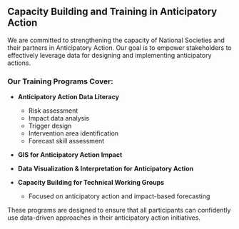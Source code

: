 ## Capacity Building and Training in Anticipatory Action

We are committed to strengthening the capacity of National Societies and their partners in Anticipatory Action. Our goal is to empower stakeholders to effectively leverage data for designing and implementing anticipatory actions.

### Our Training Programs Cover:

- **Anticipatory Action Data Literacy**
    - Risk assessment
    - Impact data analysis
    - Trigger design
    - Intervention area identification
    - Forecast skill assessment

- **GIS for Anticipatory Action Impact**

- **Data Visualization & Interpretation for Anticipatory Action**

- **Capacity Building for Technical Working Groups**
    - Focused on anticipatory action and impact-based forecasting

These programs are designed to ensure that all participants can confidently use data-driven approaches in their anticipatory action initiatives.